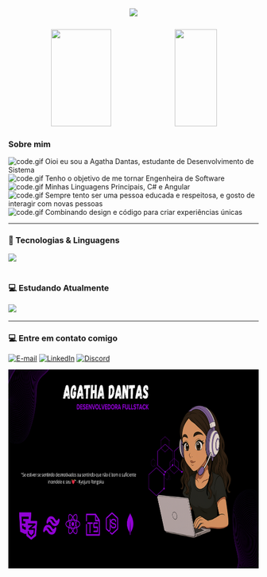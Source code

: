 <h1 align="center">
    <img src="https://readme-typing-svg.herokuapp.com/?font=Righteous&size=35&center=true&vCenter=true&width=500&height=70&duration=3500&lines=Agatha%20Dantas!;+Desenvolvedora%20FullStack;&color=9D56B8" />
</h1>

<div align="center">
    <img width="49%" height="195px" src="https://github-readme-stats.vercel.app/api?username=AgathaDanttas&show_icons=true&count_private=true&title_color=9D56B8&icon_color=9d00ff&text_color=c9d1d9&bg_color=0d1117&border_color=fff0" />
    <img width="41%" height="195px" src="https://github-readme-stats.vercel.app/api/top-langs/?username=AgathaDanttas&layout=compact&title_color=9D56B8&text_color=fff&bg_color=0d1117&border_color=fff0" />
</div>

### Sobre mim
<img src="https://user-images.githubusercontent.com/74038190/212284087-bbe7e430-757e-4901-90bf-4cd2ce3e1852.gif" alt="code.gif" width="20px"> Oioi eu sou a Agatha Dantas, estudante de Desenvolvimento de Sistema <br>
<img src="https://user-images.githubusercontent.com/74038190/212284087-bbe7e430-757e-4901-90bf-4cd2ce3e1852.gif" alt="code.gif" width="20px"> Tenho o objetivo de me tornar Engenheira de Software <br>
<img src="https://user-images.githubusercontent.com/74038190/212284087-bbe7e430-757e-4901-90bf-4cd2ce3e1852.gif" alt="code.gif" width="20px"> Minhas Linguagens Principais, C# e Angular <br>
<img src="https://user-images.githubusercontent.com/74038190/212284087-bbe7e430-757e-4901-90bf-4cd2ce3e1852.gif" alt="code.gif" width="20px"> Sempre tento ser uma pessoa educada e respeitosa, e gosto de interagir com novas pessoas <br>
<img src="https://user-images.githubusercontent.com/74038190/212284087-bbe7e430-757e-4901-90bf-4cd2ce3e1852.gif" alt="code.gif" width="20px"> Combinando design e código para criar experiências únicas <br>

---

### 🤖 Tecnologias & Linguagens
<div>
    <img src="https://skillicons.dev/icons?i=vscode,html,css,js,cs,angular,ts,git,github,figma,mysql&theme=dark" />
</div><br>

### 💻 Estudando Atualmente
<div>
<img src="https://skillicons.dev/icons?i=react,nodejs,socketio&theme=dark" />
</div>

---

### 💻 Entre em contato comigo
[![E-mail](https://img.shields.io/badge/-email-020114?style=for-the-badge&logo=microsoft-outlook&logoColor=6ED2B6&amp;color:FFF)](mailto:workdantas@gmail.com)
[![LinkedIn](https://img.shields.io/badge/-LinkedIn-020114?style=for-the-badge&logo=linkedin&logoColor=6ED2B6&amp;color:FFF)](https://www.linkedin.com/in/Agatha-Danttas)
[![Discord](https://img.shields.io/badge/-Discord-020114?style=for-the-badge&logo=Discord&logoColor=6ED2B6&amp;color:FFF)](https://discord.gg/prewMb5x)

<div align="center">
<!-- <img height="320em" src="https://mir-s3-cdn-cf.behance.net/project_modules/1400_opt_1/81bb4b165684019.640b6038d133e.gif"/> -->
  <img height="400em" width="900em" src="/assets/_Agatha Dantas.png" alt="menina mexendo no computador"/>
</div>
